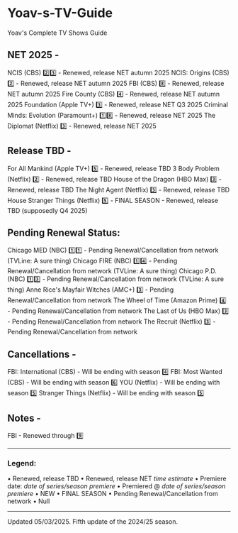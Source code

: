 # Yoav-s-TV-Guide

Yoav's Complete TV Shows Guide

## NET 2025 -
NCIS (CBS) 2️⃣3️⃣ - Renewed, release NET autumn 2025
NCIS: Origins (CBS) 2️⃣ - Renewed, release NET autumn 2025
FBI (CBS) 8️⃣ - Renewed, release NET autumn 2025
Fire County (CBS) 4️⃣ - Renewed, release NET autumn 2025
Foundation (Apple TV+) 3️⃣ - Renewed, release NET Q3 2025
Criminal Minds: Evolution (Paramount+) 1️⃣8️⃣ - Renewed, release NET 2025
The Diplomat (Netflix) 3️⃣ - Renewed, release NET 2025

## Release TBD -
For All Mankind (Apple TV+) 5️⃣ - Renewed, release TBD
3 Body Problem (Netflix) 2️⃣ - Renewed, release TBD
House of the Dragon (HBO Max) 3️⃣ - Renewed, release TBD
The Night Agent (Netflix) 3️⃣ - Renewed, release TBD House
Stranger Things (Netflix) 5️⃣ - FINAL SEASON - Renewed, release TBD (supposedly Q4 2025)

## Pending Renewal Status:
Chicago MED (NBC) 1️⃣1️⃣ - Pending Renewal/Cancellation from network (TVLine: A sure thing)
Chicago FIRE (NBC) 1️⃣4️⃣ - Pending Renewal/Cancellation from network (TVLine: A sure thing)
Chicago P.D. (NBC) 1️⃣3️⃣ - Pending Renewal/Cancellation from network (TVLine: A sure thing)
Anne Rice's Mayfair Witches (AMC+) 3️⃣ - Pending Renewal/Cancellation from network
The Wheel of Time (Amazon Prime) 4️⃣ - Pending Renewal/Cancellation from network
The Last of Us (HBO Max) 3️⃣ - Pending Renewal/Cancellation from network
The Recruit (Netflix) 3️⃣ - Pending Renewal/Cancellation from network

## Cancellations -
FBI: International (CBS) - Will be ending with season 4️⃣
FBI: Most Wanted (CBS) - Will be ending with season 6️⃣
YOU (Netflix) - Will be ending with season 5️⃣
Stranger Things (Netflix) - Will be ending with season 5️⃣

## Notes -
FBI - Renewed through 9️⃣

---------------------------------------------

### Legend:
• Renewed, release TBD
• Renewed, release NET *time estimate*
• Premiere date: *date of series/season premiere*
• Premiered @ *date of series/season premiere*
• NEW
• FINAL SEASON
• Pending Renewal/Cancellation from network
• Null

---------------------------------------------

Updated 05/03/2025.
Fifth update of the 2024/25 season.
